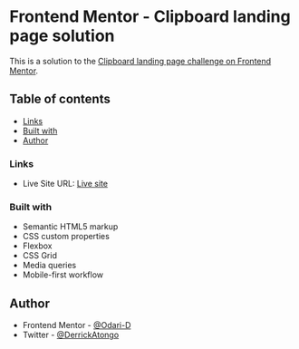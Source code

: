 # Frontend Mentor - Clipboard landing page solution

This is a solution to the [Clipboard landing page challenge on Frontend Mentor](https://www.frontendmentor.io/challenges/clipboard-landing-page-5cc9bccd6c4c91111378ecb9). 

## Table of contents

  - [Links](#links)
  - [Built with](#built-with)
- [Author](#author)

### Links
- Live Site URL: [Live site](https://odari-d.github.io/Frontend-Mentor-solution-2/  )


### Built with

- Semantic HTML5 markup
- CSS custom properties
- Flexbox
- CSS Grid
- Media queries
- Mobile-first workflow
## Author

- Frontend Mentor - [@Odari-D](https://www.frontendmentor.io/profile/Odari-D)
- Twitter - [@DerrickAtongo](https://www.twitter.com/DerrickAtongo)
